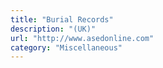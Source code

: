 ```yaml
---
title: "Burial Records"
description: "(UK)"
url: "http://www.asedonline.com"
category: "Miscellaneous"
---
```

